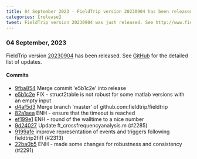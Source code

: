 ```yaml
---
title: 04 September 2023 - FieldTrip version 20230904 has been released
categories: [release]
tweet: FieldTrip version 20230904 was just released. See http://www.fieldtriptoolbox.org/#04-september-2023
---
```


### 04 September, 2023

FieldTrip version [20230904](http://github.com/fieldtrip/fieldtrip/releases/tag/20230904) has been released.
See [GitHub](https://github.com/fieldtrip/fieldtrip/compare/20230830...20230904) for the detailed list of updates.

#### Commits

- [9fba854](http://github.com/fieldtrip/fieldtrip/commit/9fba854) Merge commit 'e5b1c2e' into release
- [e5b1c2e](http://github.com/fieldtrip/fieldtrip/commit/e5b1c2e) FIX - struct2table is not robust for some matlab versions with an empty input
- [d4af5d3](http://github.com/fieldtrip/fieldtrip/commit/d4af5d3) Merge branch 'master' of github.com:fieldtrip/fieldtrip
- [82a1aea](http://github.com/fieldtrip/fieldtrip/commit/82a1aea) ENH - ensure that the timeout is reached
- [ef199e1](http://github.com/fieldtrip/fieldtrip/commit/ef199e1) ENH - round of the walltime to a nice number
- [9d24027](http://github.com/fieldtrip/fieldtrip/commit/9d24027) Update ft_crossfrequencyanalysis.m (#2285)
- [9199afe](http://github.com/fieldtrip/fieldtrip/commit/9199afe) improve representation of events and triggers following fieldtrip2fiff (#2313)
- [22ba0b5](http://github.com/fieldtrip/fieldtrip/commit/22ba0b5) ENH - made some changes for robustness and consistency (#2291)

